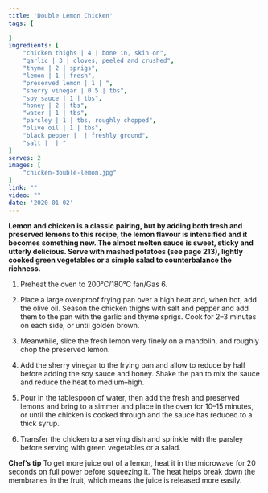 ```yaml
---
title: 'Double Lemon Chicken'
tags: [
    
]
ingredients: [
    "chicken thighs | 4 | bone in, skin on",
    "garlic | 3 | cloves, peeled and crushed",
    "thyme | 2 | sprigs",
    "lemon | 1 | fresh",
    "preserved lemon | 1 | ",
    "sherry vinegar | 0.5 | tbs",
    "soy sauce | 1 | tbs",
    "honey | 2 | tbs",
    "water | 1 | tbs",
    "parsley | 1 | tbs, roughly chopped",
    "olive oil | 1 | tbs",
    "black pepper |  | freshly ground",
    "salt |  | "
]
serves: 2
images: [
    "chicken-double-lemon.jpg"
]
link: ""
video: ""
date: '2020-01-02'
---
```


**Lemon and chicken is a classic pairing, but by adding both fresh
and preserved lemons to this recipe, the lemon flavour is
intensified and it becomes something new. The almost molten
sauce is sweet, sticky and utterly delicious. Serve with mashed
potatoes (see page 213), lightly cooked green vegetables or a
simple salad to counterbalance the richness.**

1. Preheat the oven to 200°C/180°C fan/Gas 6.

2. Place a large ovenproof frying pan over a high heat and, when
hot, add the olive oil. Season the chicken thighs with salt and
pepper and add them to the pan with the garlic and thyme
sprigs. Cook for 2–3 minutes on each side, or until golden
brown.

3. Meanwhile, slice the fresh lemon very finely on a mandolin, and
roughly chop the preserved lemon.

4. Add the sherry vinegar to the frying pan and allow to reduce by
half before adding the soy sauce and honey. Shake the pan to mix 
the sauce and reduce the heat to medium–high.

5. Pour in the tablespoon of water, then add the fresh and
preserved lemons and bring to a simmer and place in the oven
for 10–15 minutes, or until the chicken is cooked through and
the sauce has reduced to a thick syrup.

6. Transfer the chicken to a serving dish and sprinkle with the
parsley before serving with green vegetables or a salad.

**Chef’s tip**
To get more juice out of a lemon, heat it in the microwave for 20
seconds on full power before squeezing it. The heat helps break
down the membranes in the fruit, which means the juice is
released more easily.
